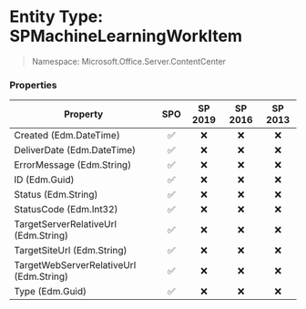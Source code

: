 # Entity Type: SPMachineLearningWorkItem

> Namespace: Microsoft.Office.Server.ContentCenter

### Properties

Property | SPO | SP 2019 | SP 2016 | SP 2013
----------|:---:|:-------:|:-------:|:-------:
Created (Edm.DateTime) | ✅ | ❌ | ❌ | ❌
DeliverDate (Edm.DateTime) | ✅ | ❌ | ❌ | ❌
ErrorMessage (Edm.String) | ✅ | ❌ | ❌ | ❌
ID (Edm.Guid) | ✅ | ❌ | ❌ | ❌
Status (Edm.String) | ✅ | ❌ | ❌ | ❌
StatusCode (Edm.Int32) | ✅ | ❌ | ❌ | ❌
TargetServerRelativeUrl (Edm.String) | ✅ | ❌ | ❌ | ❌
TargetSiteUrl (Edm.String) | ✅ | ❌ | ❌ | ❌
TargetWebServerRelativeUrl (Edm.String) | ✅ | ❌ | ❌ | ❌
Type (Edm.Guid) | ✅ | ❌ | ❌ | ❌